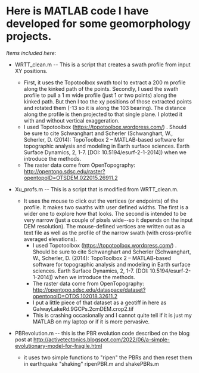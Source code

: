 # Here is MATLAB code I have developed for some geomorphology projects. 


_Items included here:_

- WRTT_clean.m -- This is a script that creates a swath profile from input XY positions. 
  - First, it uses the Topotoolbox swath tool to extract a 200 m profile along the kinked path of the points. Secondly, I used the swath profile to pull a 1 m wide profile (just 1 or two points) along the kinked path. But then I too the xy positions of those extracted points and rotated them (-13 so it is along the 103 bearing). The distance along the profile is then projected to that single plane.  I plotted it with and without vertical exaggeration.
  - I used Topotoolbox (https://topotoolbox.wordpress.com/) . Should be sure to cite Schwanghart and Scherler (Schwanghart, W., Scherler, D. (2014): TopoToolbox 2 – MATLAB-based software for topographic analysis and modeling in Earth surface sciences. Earth Surface Dynamics, 2, 1-7. [DOI: 10.5194/esurf-2-1-2014]) when we introduce the methods.
  - The raster data come from OpenTopography: http://opentopo.sdsc.edu/raster?opentopoID=OTSDEM.022015.26911.2
  
- Xu_profs.m -- This is a script that is modified from WRTT_clean.m. 
  - It uses the mouse to click out the vertices (or endpoints) of the profile. It makes two swaths with user defined widths. The first is a wider one to explore how that looks. The second is intended to be very narrow (just a couple of pixels wide--so it depends on the input DEM resolution). The mouse-defined vertices are written out as a text file as well as the profile of the narrow swath (with cross-profile averaged elevations).
    - I used Topotoolbox (https://topotoolbox.wordpress.com/) . Should be sure to cite Schwanghart and Scherler (Schwanghart, W., Scherler, D. (2014): TopoToolbox 2 – MATLAB-based software for topographic analysis and modeling in Earth surface sciences. Earth Surface Dynamics, 2, 1-7. [DOI: 10.5194/esurf-2-1-2014]) when we introduce the methods.
    - The raster data come from OpenTopography: http://opentopo.sdsc.edu/dataspace/dataset?opentopoID=OTDS.102018.32611.2
    - I put a little piece of that dataset as a geotiff in here as GalwayLakeRd.9GCPs.2cmDEM.crop2.tif 
    - This is crashing occasionally and I cannot quite tell if it is just my MATLAB on my laptop or if it is more pervasive.
    
- PBRevolution.m -- this is the PBR evolution code described on the blog post at http://activetectonics.blogspot.com/2022/06/a-simple-evolutionary-model-for-fragile.html
  - it uses two simple functions to "ripen" the PBRs and then reset them in earthquake "shaking" ripenPBR.m and shakePBRs.m


